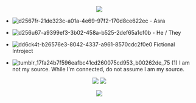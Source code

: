 <p align="center">
  <img src= "https://64.media.tumblr.com/8e8be4f5abecea6cb528623d5baee680/f909eca185ad70f1-ff/s1280x1920/1fa9ee7f66a2e63d03c0fbf4583d5fe90569b3f6.gifv"
</p>
  
- ![d2567fr-21de323c-a01a-4e69-97f2-170d8ce622ec](https://github.com/BLOOD-PACT/BLOOD-PACT/assets/148043047/14d00611-8191-474b-9708-0636f6384d11) - Asra

- ![d256u67-a9399ef3-3b02-458a-b525-2def65a1cf0b](https://github.com/BLOOD-PACT/BLOOD-PACT/assets/148043047/01231b96-93df-43c2-8177-be3010d6ea32) - He / They

- ![dd6ck4t-b26576e3-8042-4337-a961-8570cdc2f0e0](https://github.com/BLOOD-PACT/BLOOD-PACT/assets/148043047/3cd266d4-67f7-482e-b4fc-952113b1af30) Fictional Introject

- ![tumblr_17fa24b7f596eafbc41cd260075cd953_b00262de_75 (1)](https://github.com/BLOOD-PACT/BLOOD-PACT/assets/148043047/b67e800f-02dc-4fbb-8283-1ecb10d08e84) I am not my source. While I'm connected, do not assume I am my source.

<p align="center">
  <img src= "https://private-user-images.githubusercontent.com/148043047/276058841-3f03288f-79b8-4216-a7ef-bb97bd42b4da.gif?jwt=eyJhbGciOiJIUzI1NiIsInR5cCI6IkpXVCJ9.eyJpc3MiOiJnaXRodWIuY29tIiwiYXVkIjoicmF3LmdpdGh1YnVzZXJjb250ZW50LmNvbSIsImtleSI6ImtleTEiLCJleHAiOjE3MDE5NzMzODgsIm5iZiI6MTcwMTk3MzA4OCwicGF0aCI6Ii8xNDgwNDMwNDcvMjc2MDU4ODQxLTNmMDMyODhmLTc5YjgtNDIxNi1hN2VmLWJiOTdiZDQyYjRkYS5naWY_WC1BbXotQWxnb3JpdGhtPUFXUzQtSE1BQy1TSEEyNTYmWC1BbXotQ3JlZGVudGlhbD1BS0lBSVdOSllBWDRDU1ZFSDUzQSUyRjIwMjMxMjA3JTJGdXMtZWFzdC0xJTJGczMlMkZhd3M0X3JlcXVlc3QmWC1BbXotRGF0ZT0yMDIzMTIwN1QxODE4MDhaJlgtQW16LUV4cGlyZXM9MzAwJlgtQW16LVNpZ25hdHVyZT0xZjdjZmQ3ZjRiOGNkMjcxNTdhM2VkOThmMjE4NzA0NTRlNjUzMzMxZDUxMjg3M2JjM2Y0YTlmMDI3MjE3NGM5JlgtQW16LVNpZ25lZEhlYWRlcnM9aG9zdCZhY3Rvcl9pZD0wJmtleV9pZD0wJnJlcG9faWQ9MCJ9.sMYBMpV3_BqsrVMxWBwvJW2AV8l6IhfcrkoAEvJV7E4"
    <div>
  <img src= "https://cdn.discordapp.com/attachments/1171875531004837998/1182385670023565442/276058948-7d5d3f96-97fb-4339-b627-b5f01927a9c8.png?ex=65848177&is=65720c77&hm=ee6881b964fabe9cdcbb4d9f44bc19954e86742bfd316bce8e3d86409e7503a5&"
    <div>

<p align="center">
  <img src= "https://64.media.tumblr.com/026620b7ce821a24a34367e804fe4d0f/718672654d67bb63-3a/s1280x1920/f4ab36ace362ecd9cddfe2c52a7a3ef8e65c2bf4.gifv"
</p>
